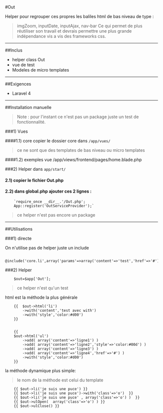 #Out

Helper pour regrouper ces propres les baliles html de bas niveau de type :
> imgZoom, inputDate, inputAjax, nav-bar
Ce qui permet de plus réutiliser son travail et devrais permettre une plus grande indépendance vis a vis des frameworks css.


-----

##Inclus

* helper class Out
* vue de test
* Modeles de micro templates


-----

##Exigences
- Laravel 4

-----

##Installation manuelle

>Note : pour l'instant ce n'est pas un package juste un test de fonctionnalité.



###1) Vues


####1.1) core
 copier le dossier core dans `/app/vues/`
 > ce ne sont que des templates de bas niveau ou micro templates

####1.2) exemples
 vue /app/views/frontend/pages/home.blade.php
    
###2) Helper
 dans `app/start/`
 
#### 2.1) copier le fichier Out.php
#### 2.2) dans global.php ajouter ces 2 lignes :
        `require_once __dir__.'/Out.php';
        App::register('OutServiceProvider');`
>ce helper n'est pas encore un package
    

-----

##Utilisations

###1) directe

On n'utilise pas de helper juste un include

        @include('core.li',array('params'=>array('content'=>'test','href'=>'#')))


###2) Helper

        $out=$app['Out'];
>ce helper n'est qu'un test

html est la méthode la plus générale

        {{	$out->html('li')
			->with('content','test avec with')
			->with('style','color:#d00')
        }}


        {{
		$out->html('ul')
			->add( array('content'=>'ligne1') )
			->add( array('content'=>'ligne2','style'=>'color:#00d') )
			->add( array('content'=>'ligne3') )
			->add( array('content'=>'ligne4','href'=>'#') )
			->with('style','color:#d00')	
        }}

la méthode dynamique plus simple:
> le nom de la méthode est celui du template

        {{ $out->li('je suis une puce') }}
        {{ $out->li('je suis une puce')->with('class'=>'o')  }}         
        {{ $out->li('je suis une puce' , array('class'=>'o') )  }}        
        {{ $out->ulOpen(  array('class'=>'o') ) }}
        {{ $out->ulClose() }}        